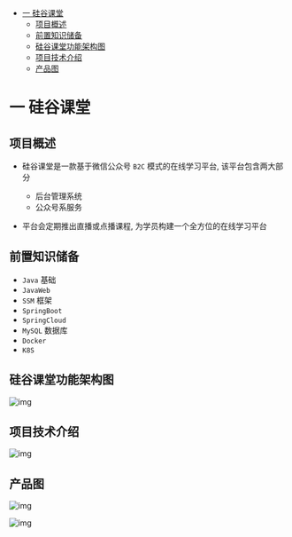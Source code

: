 - [一 硅谷课堂](#一-硅谷课堂)
  - [项目概述](#项目概述)
  - [前置知识储备](#前置知识储备)
  - [硅谷课堂功能架构图](#硅谷课堂功能架构图)
  - [项目技术介绍](#项目技术介绍)
  - [产品图](#产品图)

# 一 硅谷课堂

## 项目概述

- 硅谷课堂是一款基于微信公众号 `B2C` 模式的在线学习平台, 该平台包含两大部分

  - 后台管理系统
  - 公众号系服务

- 平台会定期推出直播或点播课程, 为学员构建一个全方位的在线学习平台



## 前置知识储备

- `Java` 基础
- `JavaWeb`
- `SSM` 框架
- `SpringBoot`
- `SpringCloud`
- `MySQL` 数据库
- `Docker`
- `K8S`



## 硅谷课堂功能架构图

![img](https://cdn.nlark.com/yuque/0/2022/jpeg/12811585/1663752125991-a6719003-4621-4123-bf09-b9344b02b6dc.jpeg)



## 项目技术介绍

![img](https://cdn.nlark.com/yuque/0/2022/jpeg/12811585/1663757854692-db5e7c88-16e3-4b55-ac86-23f09b268f3a.jpeg)



## 产品图

![img](https://cdn.nlark.com/yuque/0/2022/png/12811585/1663752546515-1910d428-6a51-4d5c-a722-39614dda6e22.png)



![img](https://cdn.nlark.com/yuque/0/2022/png/12811585/1663752572827-849b7f3a-b56b-477d-9acd-104a41257a6b.png)
